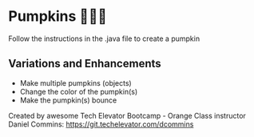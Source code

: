 # Pumpkins 🎃🎃🎃

Follow the instructions in the .java file to create a pumpkin

## Variations and Enhancements

* Make multiple pumpkins (objects)
* Change the color of the pumpkin(s)
* Make the pumpkin(s) bounce


Created by awesome Tech Elevator Bootcamp - Orange Class instructor Daniel Commins: https://git.techelevator.com/dcommins
